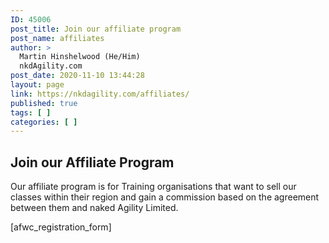 ```yaml
---
ID: 45006
post_title: Join our affiliate program
post_name: affiliates
author: >
  Martin Hinshelwood (He/Him)
  nkdAgility.com
post_date: 2020-11-10 13:44:28
layout: page
link: https://nkdagility.com/affiliates/
published: true
tags: [ ]
categories: [ ]
---
```

<!-- wp:heading -->
<h2 id="h-join-our-affiliate-program">Join our Affiliate Program</h2>
<!-- /wp:heading -->

<!-- wp:paragraph -->
<p>Our affiliate program is for Training organisations that want to sell our classes within their region and gain a commission based on the agreement between them and naked Agility Limited.</p>
<!-- /wp:paragraph -->

<p>[afwc_registration_form]</p>